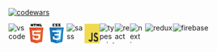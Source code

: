 [![codewars](https://www.codewars.com/users/demptd13/badges/large)](https://www.codewars.com/users/demptd13)

<img align="left" src="https://camo.githubusercontent.com/5fa137d222dde7b69acd22c6572a065ce3656e6ffa1f5e88c1b5c7a935af3cc6/68747470733a2f2f63646e2e6a7364656c6976722e6e65742f67682f64657669636f6e732f64657669636f6e2f69636f6e732f7673636f64652f7673636f64652d6f726967696e616c2e737667" alt="vscode" width="35" height="40" data-canonical-src="https://cdn.jsdelivr.net/gh/devicons/devicon/icons/vscode/vscode-original.svg" style="max-width: 100%;">
<img align="left" src="https://raw.githubusercontent.com/devicons/devicon/master/icons/html5/html5-original-wordmark.svg" alt="html5" width="40" height="40" style="max-width: 100%;">
<img align="left" src="https://raw.githubusercontent.com/devicons/devicon/master/icons/css3/css3-original-wordmark.svg" alt="css3" width="40" height="40" style="max-width: 100%;">
<img align="left" src="https://camo.githubusercontent.com/26901b819fb10ef4e2c652aa40e24775247664d84a7597bebb66898a24dddedd/68747470733a2f2f63646e2e6a7364656c6976722e6e65742f67682f64657669636f6e732f64657669636f6e2f69636f6e732f736173732f736173732d6f726967696e616c2e737667" alt="sass" width="35" height="35" data-canonical-src="https://cdn.jsdelivr.net/gh/devicons/devicon/icons/sass/sass-original.svg" style="max-width: 100%;">
<img align="left" src="https://raw.githubusercontent.com/devicons/devicon/master/icons/javascript/javascript-original.svg" alt="javascript" width="30" height="40" style="max-width: 100%;">
<img align="left" src="https://upload.wikimedia.org/wikipedia/commons/4/4c/Typescript_logo_2020.svg" alt="typescript" width="30" height="40" style="max-width: 100%;">
<img align="left" src="https://upload.wikimedia.org/wikipedia/commons/a/a7/React-icon.svg" alt="react" width="30" height="40" style="max-width: 100%;">
<img align="left" src="https://upload.wikimedia.org/wikipedia/commons/8/8e/Nextjs-logo.svg" alt="next js" width="30" height="40" style="max-width: 100%;">
<img align="left" src="https://upload.wikimedia.org/wikipedia/commons/4/49/Redux.png" alt="redux" width="55" height="40" style="max-width: 100%;">
<img align="left" src="https://www.gstatic.com/devrel-devsite/prod/v80bae38ba58d74b96b4842131d88ee335fbea404678aa063008110db834e2268/firebase/images/lockup.svg" alt="firebase" width="90" height="50" style="max-width: 100%;">







